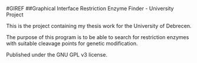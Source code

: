 #GIREF
##Graphical Interface Restriction Enzyme Finder - University Project

This is the project containing my thesis work for the University of Debrecen.

The purpose of this program is to be able to search for restriction enzymes with suitable cleavage points for genetic modification.

Published under the GNU GPL v3 license.
